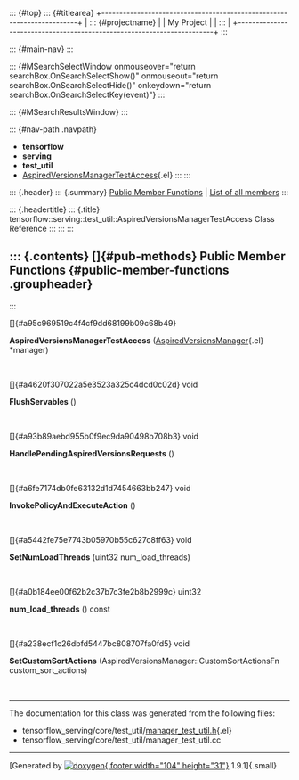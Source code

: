 ::: {#top}
::: {#titlearea}
+-----------------------------------------------------------------------+
| ::: {#projectname}                                                    |
| My Project                                                            |
| :::                                                                   |
+-----------------------------------------------------------------------+
:::

::: {#main-nav}
:::

::: {#MSearchSelectWindow onmouseover="return searchBox.OnSearchSelectShow()" onmouseout="return searchBox.OnSearchSelectHide()" onkeydown="return searchBox.OnSearchSelectKey(event)"}
:::

::: {#MSearchResultsWindow}
:::

::: {#nav-path .navpath}
-   **tensorflow**
-   **serving**
-   **test\_util**
-   [AspiredVersionsManagerTestAccess](classtensorflow_1_1serving_1_1test__util_1_1AspiredVersionsManagerTestAccess.html){.el}
:::
:::

::: {.header}
::: {.summary}
[Public Member Functions](#pub-methods) \| [List of all
members](classtensorflow_1_1serving_1_1test__util_1_1AspiredVersionsManagerTestAccess-members.html)
:::

::: {.headertitle}
::: {.title}
tensorflow::serving::test\_util::AspiredVersionsManagerTestAccess Class
Reference
:::
:::
:::

::: {.contents}
[]{#pub-methods} Public Member Functions {#public-member-functions .groupheader}
----------------------------------------
:::

[]{#a95c969519c4f4cf9dd68199b09c68b49}  

**AspiredVersionsManagerTestAccess**
([AspiredVersionsManager](classtensorflow_1_1serving_1_1AspiredVersionsManager.html){.el}
\*manager)

 

[]{#a4620f307022a5e3523a325c4dcd0c02d} void 

**FlushServables** ()

 

[]{#a93b89aebd955b0f9ec9da90498b708b3} void 

**HandlePendingAspiredVersionsRequests** ()

 

[]{#a6fe7174db0fe63132d1d7454663bb247} void 

**InvokePolicyAndExecuteAction** ()

 

[]{#a5442fe75e7743b05970b55c627c8ff63} void 

**SetNumLoadThreads** (uint32 num\_load\_threads)

 

[]{#a0b184ee00f62b2c37b7c3fe2b8b2999c} uint32 

**num\_load\_threads** () const

 

[]{#a238ecf1c26dbfd5447bc808707fa0fd5} void 

**SetCustomSortActions** (AspiredVersionsManager::CustomSortActionsFn
custom\_sort\_actions)

 

------------------------------------------------------------------------

The documentation for this class was generated from the following files:

-   tensorflow\_serving/core/test\_util/[manager\_test\_util.h](manager__test__util_8h_source.html){.el}
-   tensorflow\_serving/core/test\_util/manager\_test\_util.cc

------------------------------------------------------------------------

[Generated by [![doxygen](doxygen.svg){.footer width="104"
height="31"}](https://www.doxygen.org/index.html) 1.9.1]{.small}
